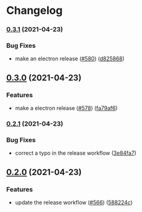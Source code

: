# Changelog

### [0.3.1](https://www.github.com/ocavue/rino/compare/v0.3.0...v0.3.1) (2021-04-23)


### Bug Fixes

* make an electron release ([#580](https://www.github.com/ocavue/rino/issues/580)) ([d825868](https://www.github.com/ocavue/rino/commit/d825868226974558f840543e85058952543900b7))

## [0.3.0](https://www.github.com/ocavue/rino/compare/v0.2.1...v0.3.0) (2021-04-23)


### Features

* make a electron release ([#578](https://www.github.com/ocavue/rino/issues/578)) ([fa79af6](https://www.github.com/ocavue/rino/commit/fa79af68ad0bc16ee25c989efa5fdf3ef2792121))

### [0.2.1](https://www.github.com/ocavue/rino/compare/v0.2.0...v0.2.1) (2021-04-23)


### Bug Fixes

* correct a typo in the release workflow ([3e84fa7](https://www.github.com/ocavue/rino/commit/3e84fa76882fef61a52fec014ee53c8e3805077e))

## [0.2.0](https://www.github.com/ocavue/rino/compare/v0.1.0...v0.2.0) (2021-04-23)


### Features

* update the release workflow ([#566](https://www.github.com/ocavue/rino/issues/566)) ([588224c](https://www.github.com/ocavue/rino/commit/588224cb43447a2dc5fc994706006f7f1b0110d9))
